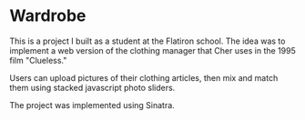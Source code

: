 # Wardrobe

This is a project I built as a student at the Flatiron school.  The idea was to implement a web version of the clothing manager that Cher uses in the 1995 film "Clueless."

Users can upload pictures of their clothing articles, then mix and match them using stacked javascript photo sliders.

The project was implemented using Sinatra.
